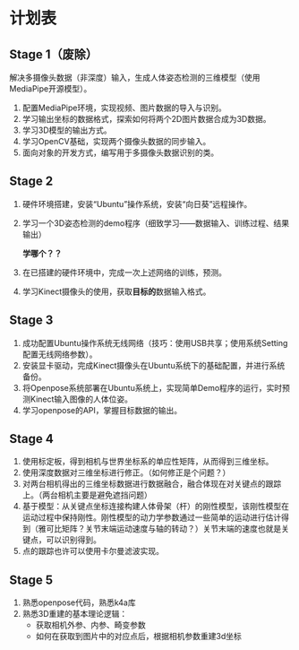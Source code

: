 # 计划表

## Stage 1（废除）

​		解决多摄像头数据（非深度）输入，生成人体姿态检测的三维模型（使用MediaPipe开源模型）。

1. 配置MediaPipe环境，实现视频、图片数据的导入与识别。
2. 学习输出坐标的数据格式，探索如何将两个2D图片数据合成为3D数据。
3. 学习3D模型的输出方式。
4. 学习OpenCV基础，实现两个摄像头数据的同步输入。
5. 面向对象的开发方式，编写用于多摄像头数据识别的类。

## Stage 2

1. 硬件环境搭建，安装“Ubuntu”操作系统，安装“向日葵”远程操作。

2. 学习一个3D姿态检测的demo程序（细致学习——数据输入、训练过程、结果输出）

   **学哪个？？**

3. 在已搭建的硬件环境中，完成一次上述网络的训练，预测。

4. 学习Kinect摄像头的使用，获取**目标的**数据输入格式。

## Stage 3

1. 成功配置Ubuntu操作系统无线网络（技巧：使用USB共享；使用系统Setting配置无线网络参数）。
2. 安装显卡驱动，完成Kinect摄像头在Ubuntu系统下的基础配置，并进行系统备份。
3. 将Openpose系统部署在Ubuntu系统上，实现简单Demo程序的运行，实时预测Kinect输入图像的人体位姿。
4. 学习openpose的API，掌握目标数据的输出。

## Stage 4

1. 使用标定板，得到相机与世界坐标系的单应性矩阵，从而得到三维坐标。
2. 使用深度数据对三维坐标进行修正。（如何修正是个问题？）
3. 对两台相机得出的三维坐标数据进行数据融合，融合体现在对关键点的跟踪上。（两台相机主要是避免遮挡问题）
4. 基于模型：从关键点坐标连接构建人体骨架（杆）的刚性模型，该刚性模型在运动过程中保持刚性。刚性模型的动力学参数通过一些简单的运动进行估计得到（雅可比矩阵？关节末端运动速度与轴的转动？）关节末端的速度也就是关键点，可以识别得到。
5. 点的跟踪也许可以使用卡尔曼滤波实现。

## Stage 5

1. 熟悉openpose代码，熟悉k4a库
2. 熟悉3D重建的基本理论逻辑：
   - 获取相机外参、内参、畸变参数
   - 如何在获取到图片中的对应点后，根据相机参数重建3d坐标
